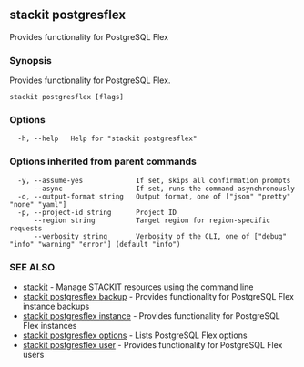 ## stackit postgresflex

Provides functionality for PostgreSQL Flex

### Synopsis

Provides functionality for PostgreSQL Flex.

```
stackit postgresflex [flags]
```

### Options

```
  -h, --help   Help for "stackit postgresflex"
```

### Options inherited from parent commands

```
  -y, --assume-yes             If set, skips all confirmation prompts
      --async                  If set, runs the command asynchronously
  -o, --output-format string   Output format, one of ["json" "pretty" "none" "yaml"]
  -p, --project-id string      Project ID
      --region string          Target region for region-specific requests
      --verbosity string       Verbosity of the CLI, one of ["debug" "info" "warning" "error"] (default "info")
```

### SEE ALSO

* [stackit](./stackit.md)	 - Manage STACKIT resources using the command line
* [stackit postgresflex backup](./stackit_postgresflex_backup.md)	 - Provides functionality for PostgreSQL Flex instance backups
* [stackit postgresflex instance](./stackit_postgresflex_instance.md)	 - Provides functionality for PostgreSQL Flex instances
* [stackit postgresflex options](./stackit_postgresflex_options.md)	 - Lists PostgreSQL Flex options
* [stackit postgresflex user](./stackit_postgresflex_user.md)	 - Provides functionality for PostgreSQL Flex users


